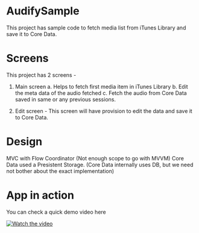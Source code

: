 # AudifySample
This project has sample code to fetch media list from iTunes Library and save it to Core Data.

# Screens
This project has 2 screens - 
1. Main screen
   a. Helps to fetch first media item in iTunes Library
   b. Edit the meta data of the audio fetched
   c. Fetch the audio from Core Data saved in same or any previous sessions.
   
2. Edit screen - This screen will have provision to edit the data and save it to Core Data.

# Design
MVC with Flow Coordinator (Not enough scope to go with MVVM)
Core Data used a Presistent Storage. (Core Data internally uses DB, but we need not bother about the exact implementation)

# App in action
You can check a quick demo video here

[![Watch the video](https://user-images.githubusercontent.com/17071826/127970666-e80db886-abe2-4868-9836-9760236fcbd0.png)](https://youtu.be/1l--a-QgKFE)


